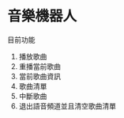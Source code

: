 # 音樂機器人
目前功能
<ol>
<li>播放歌曲</li>
<li>重播當前歌曲</li>
<li>當前歌曲資訊</li>
<li>歌曲清單</li>
<li>中斷歌曲</li>
<li>退出語音頻道並且清空歌曲清單</li>
</ol>
